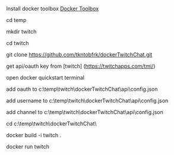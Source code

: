Install docker toolbox [Docker Toolbox](https://www.docker.com/products/docker-toolbox)

cd temp

mkdir twitch

cd twitch

git clone https://github.com/tkntobfrk/dockerTwitchChat.git

get api/oauth key from [twitch] (https://twitchapps.com/tmi/)

open docker quickstart terminal

add oauth to c:\temp\twitch\dockerTwitchChat\api\config.json

add username to c:\temp\twitch\dockerTwitchChat\api\config.json

add channel to c:\temp\twitch\dockerTwitchChat\api\config.json

cd c:\temp\twitch\dockerTwitchChat\

docker build -i twitch .

docker run twitch